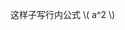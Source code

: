 <script type="text/javascript" src="http://cdn.mathjax.org/mathjax/latest/MathJax.js?config=default"></script>
这样子写行内公式
\\(
    a^2
\\)